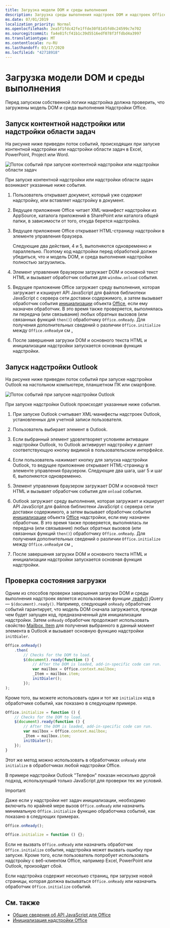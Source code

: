 ```yaml
---
title: Загрузка модели DOM и среды выполнения
description: Загрузка среды выполнения надстроек DOM и надстроек Office
ms.date: 07/01/2019
localization_priority: Normal
ms.openlocfilehash: 2ea5f1fdc42fe1ffde30f8145fd0c24599c7e702
ms.sourcegitcommit: fa4e81fcf41b1c39d5516edf078f3ffdbd4a3997
ms.translationtype: MT
ms.contentlocale: ru-RU
ms.lasthandoff: 03/17/2020
ms.locfileid: "42718918"
---
```

# <a name="loading-the-dom-and-runtime-environment"></a>Загрузка модели DOM и среды выполнения

Перед запуском собственной логики надстройка должна проверить, что загружены модель DOM и среда выполнения Надстройки Office.

## <a name="startup-of-a-content-or-task-pane-add-in"></a>Запуск контентной надстройки или надстройки области задач

На рисунке ниже приведен поток событий, происходящих при запуске контентной надстройки или надстройки области задач в Excel, PowerPoint, Project или Word.

![Поток событий при запуске контентной надстройки или надстройки области задач](../images/office15-app-sdk-loading-dom-agave-runtime.png)

При запуске контентной надстройки или надстройки области задач возникают указанные ниже события.

1. Пользователь открывает документ, который уже содержит надстройку, или вставляет надстройку в документ.

2. Ведущее приложение Office читает XML-манифест надстройки из AppSource, каталога приложений в SharePoint или каталога общей папки, в зависимости от того, откуда берется надстройка.

3. Ведущее приложение Office открывает HTML-страницу надстройки в элементе управления браузера.

    Следующие два действия, 4 и 5, выполняются одновременно и параллельно. Поэтому код надстройки перед обработкой должен убедиться, что и модель DOM, и среда выполнения надстройки полностью загрузились.

4. Элемент управления браузером загружает DOM и основной текст HTML и вызывает обработчик события для `window.onload` события.

5. Ведущее приложение Office загружает среду выполнения, которая загружает и кэширует API JavaScript для файлов библиотеки JavaScript с сервера сети доставки содержимого, а затем вызывает обработчик события [инициализации](/javascript/api/office#office-initialize-reason-) объекта [Office](/javascript/api/office), если ему назначен обработчик. В это время также проверяется, выполнялась ли передача (или связывание) любых обратных вызовов (или связанных функций `then()`) обработчику `Office.onReady`. Для получения дополнительных сведений о различии `Office.initialize` между `Office.onReady`и см [.](initialize-add-in.md)

6. После завершения загрузки DOM и основного текста HTML и инициализации надстройки запускается основная функция надстройки.


## <a name="startup-of-an-outlook-add-in"></a>Запуск надстройки Outlook

На рисунке ниже приведен поток событий при запуске надстройки Outlook на настольном компьютере, планшетном ПК или смартфоне.

![Поток событий при запуске надстройки Outlook](../images/outlook15-loading-dom-agave-runtime.png)

При запуске надстройки Outlook происходят указанные ниже события.

1. При запуске Outlook считывает XML-манифесты надстроек Outlook, установленных для учетной записи пользователя.

2. Пользователь выбирает элемент в Outlook.

3. Если выбранный элемент удовлетворяет условиям активации надстройки Outlook, то Outlook активирует надстройку и делает соответствующую кнопку видимой в пользовательском интерфейсе.

4. Если пользователь нажимает кнопку для запуска надстройки Outlook, то ведущее приложение открывает HTML-страницу в элементе управления браузером. Следующие два шага, шаг 5 и шаг 6, выполняются одновременно.

5. Элемент управления браузером загружает DOM и основной текст HTML и вызывает обработчик события для `onload` события.

6. Outlook загружает среду выполнения, которая загружает и кэширует API JavaScript для файлов библиотеки JavaScript с сервера сети доставки содержимого, а затем вызывает обработчик события [инициализации](/javascript/api/office#office-initialize-reason-) объекта [Office](/javascript/api/office) надстройки, если ему назначен обработчик. В это время также проверяется, выполнялась ли передача (или связывание) любых обратных вызовов (или связанных функций `then()`) обработчику `Office.onReady`. Для получения дополнительных сведений о различии `Office.initialize` между `Office.onReady`и см [.](initialize-add-in.md)

7. После завершения загрузки DOM и основного текста HTML и инициализации надстройки запускается основная функция надстройки.


## <a name="checking-the-load-status"></a>Проверка состояния загрузки

Одним из способов проверки завершения загрузки DOM и среды выполнения надстроек является использование функции [.ready()](https://api.jquery.com/ready/) jQuery — `$(document).ready()`. Например, следующий `onReady` обработчик событий гарантирует, что модель DOM сначала загружается, прежде чем будет запущен код, предназначенный для инициализации надстройки. Затем `onReady` обработчик продолжает использовать свойство [Mailbox. Item](/javascript/api/outlook/office.mailbox) для получения выбранного в данный момент элемента в Outlook и вызывает основную функцию надстройки `initDialer`.

```js
Office.onReady()
    .then(
        // Checks for the DOM to load.
        $(document).ready(function () {
            // After the DOM is loaded, add-in-specific code can run.
            var mailbox = Office.context.mailbox;
            _Item = mailbox.item;
            initDialer();
        });
);
```

Кроме того, вы можете использовать один и тот же `initialize` код в обработчике событий, как показано в следующем примере.

```js
Office.initialize = function () {
    // Checks for the DOM to load.
    $(document).ready(function () {
        // After the DOM is loaded, add-in-specific code can run.
        var mailbox = Office.context.mailbox;
        _Item = mailbox.item;
        initDialer();
    });
}
```

Этот же метод можно использовать в обработчиках `onReady` или `initialize` в обработчиках любой надстройки Office.

В примере надстройки Outlook "Телефон" показан несколько другой подход, использующий только JavaScript для проверки тех же условий.

> [!IMPORTANT]
> Даже если у надстройки нет задач инициализации, необходимо включить по крайней мере вызов `Office.onReady` или назначить минимальную `Office.initialize` функцию обработчика событий, как показано в следующих примерах.
>
>```js
>Office.onReady();
>```
>
>```js
>Office.initialize = function () {};
>```
>
> Если не вызвать `Office.onReady` или назначить обработчик `Office.initialize` события, надстройка может вызвать ошибку при запуске. Кроме того, если пользователь попробует использовать надстройку с веб-клиентом Office, например Excel, PowerPoint или Outlook, произойдет сбой.
>
> Если надстройка содержит несколько страниц, при загрузке новой страницы, которая должна вызываться `Office.onReady` или назначить обработчик `Office.initialize` событий.

## <a name="see-also"></a>См. также

- [Общие сведения об API JavaScript для Office](understanding-the-javascript-api-for-office.md)
- [Инициализация надстройки Office](initialize-add-in.md)
